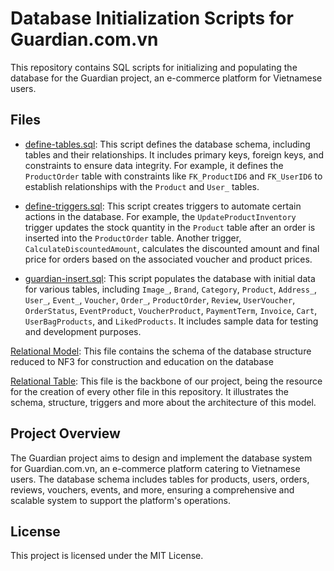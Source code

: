 # Database Initialization Scripts for Guardian.com.vn

This repository contains SQL scripts for initializing and populating the database for the Guardian project, an e-commerce platform for Vietnamese users.

## Files

- [define-tables.sql](define-tables.sql): This script defines the database schema, including tables and their relationships. It includes primary keys, foreign keys, and constraints to ensure data integrity. For example, it defines the `ProductOrder` table with constraints like `FK_ProductID6` and `FK_UserID6` to establish relationships with the `Product` and `User_` tables.

- [define-triggers.sql](define-triggers.sql): This script creates triggers to automate certain actions in the database. For example, the `UpdateProductInventory` trigger updates the stock quantity in the `Product` table after an order is inserted into the `ProductOrder` table. Another trigger, `CalculateDiscountedAmount`, calculates the discounted amount and final price for orders based on the associated voucher and product prices.

- [guardian-insert.sql](guardian-insert.sql): This script populates the database with initial data for various tables, including `Image_`, `Brand`, `Category`, `Product`, `Address_`, `User_`, `Event_`, `Voucher`, `Order_`, `ProductOrder`, `Review`, `UserVoucher`, `OrderStatus`, `EventProduct`, `VoucherProduct`, `PaymentTerm`, `Invoice`, `Cart`, `UserBagProducts`, and `LikedProducts`. It includes sample data for testing and development purposes.

[Relational Model](https://docs.google.com/document/d/1C92fLqebUtvI8mGA9hoGQQMfiqWUS9ViZ42HGEA05ks/edit?usp=sharing): This file contains the schema of the database structure reduced to NF3 for construction and education on the database

[Relational Table](https://docs.google.com/document/d/1gvgniLRUDQszzrov2mjDCtBJdPWaan30fykE7kwzM3o/edit?tab=t.0): This file is the backbone of our project, being the resource for the creation of every other file in this repository. It illustrates the schema, structure, triggers and more about the architecture of this model.

## Project Overview

The Guardian project aims to design and implement the database system for Guardian.com.vn, an e-commerce platform catering to Vietnamese users. The database schema includes tables for products, users, orders, reviews, vouchers, events, and more, ensuring a comprehensive and scalable system to support the platform's operations.

## License

This project is licensed under the MIT License.
